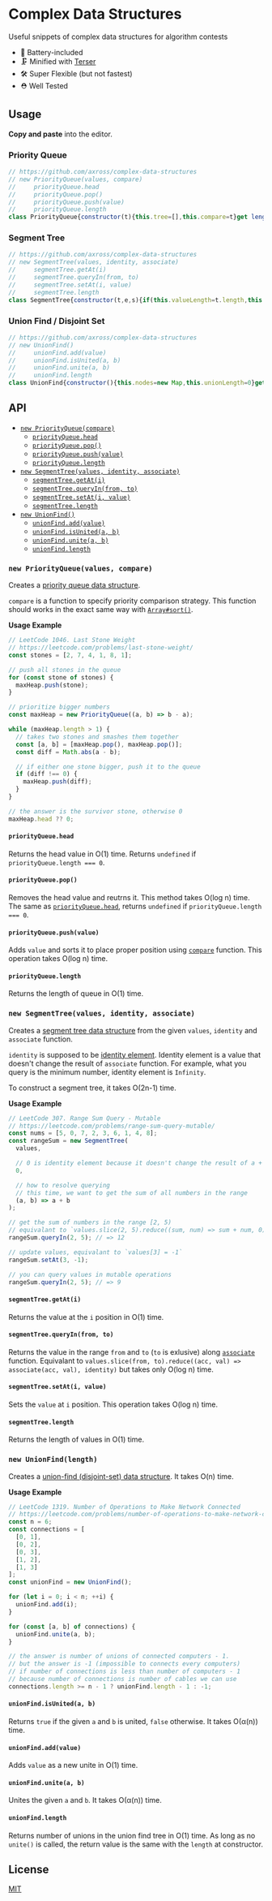 # Complex Data Structures

Useful snippets of complex data structures for algorithm contests

- 🔋 Battery-included
- 🗜 Minified with [Terser](https://terser.org/)
- 🛠 Super Flexible (but not fastest)
- ⛑ Well Tested

## Usage

**Copy and paste** into the editor.

### Priority Queue

```js
// https://github.com/axross/complex-data-structures
// new PriorityQueue(values, compare)
//     priorityQueue.head
//     priorityQueue.pop()
//     priorityQueue.push(value)
//     priorityQueue.length
class PriorityQueue{constructor(t){this.tree=[],this.compare=t}get length(){return this.tree.length}get head(){return this.tree.length>0?this.tree[0]:void 0}pop(){if(this.length<=1)return this.tree.shift();const t=this.head;this.tree[0]=this.tree.pop();let e=0;for(;e<this.tree.length;){const t=2*e+1,r=2*e+2;let h=e;if(t<this.tree.length&&this.compare(this.tree[t],this.tree[h])<0&&(h=t),r<this.tree.length&&this.compare(this.tree[r],this.tree[h])<0&&(h=r),e===h)break;[this.tree[e],this.tree[h]]=[this.tree[h],this.tree[e]],e=h}return t}push(t){this.tree.push(t);let e=this.tree.length-1;for(;e>0;){const t=e-1>>1;if(this.compare(this.tree[e],this.tree[t])>=0)break;[this.tree[e],this.tree[t]]=[this.tree[t],this.tree[e]],e=t}}}
```

### Segment Tree

```js
// https://github.com/axross/complex-data-structures
// new SegmentTree(values, identity, associate)
//     segmentTree.getAt(i)
//     segmentTree.queryIn(from, to)
//     segmentTree.setAt(i, value)
//     segmentTree.length
class SegmentTree{constructor(t,e,s){if(this.valueLength=t.length,this.identity=e,this.associate=s,0===t.length)this.tree=[];else{const h=2**Math.ceil(Math.log2(t.length))*2-1,i=[];for(let s=0;s<=h>>1;++s)i[(h>>1)+s]=s<t.length?t[s]:e;for(let t=(h>>1)-1;t>=0;--t)i[t]=s(i[2*t+1],i[2*t+2]);this.tree=i}}get length(){return this.valueLength}getAt(t){return this.tree[t+(this.tree.length>>1)]}queryIn(t,e){let s=this.identity;const h=[[0,0,1+(this.tree.length>>1)]];for(;h.length>0;){const[i,r,n]=h.pop();r>=t&&n<=e?s=this.associate(s,this.tree[i]):r>=e||n<t||i>this.tree.length>>1||h.push([2*i+1,r,r+n>>1],[2*i+2,r+n>>1,n])}return s}setAt(t,e){const s=t+(this.tree.length>>1);this.tree[s]=e;let h=s-1>>1;for(;h>=0;)this.tree[h]=this.associate(this.tree[2*h+1],this.tree[2*h+2]),h=h-1>>1}}
```

### Union Find / Disjoint Set

```js
// https://github.com/axross/complex-data-structures
// new UnionFind()
//     unionFind.add(value)
//     unionFind.isUnited(a, b)
//     unionFind.unite(a, b)
//     unionFind.length
class UnionFind{constructor(){this.nodes=new Map,this.unionLength=0}get length(){return this.unionLength}isUnited(t,e){return this.getRoot(this.nodes.get(t))===this.getRoot(this.nodes.get(e))}add(t){if(this.nodes.has(t))throw new Error(`${t} already exists.`);const e={size:1};e.parent=e,this.nodes.set(t,e),this.unionLength+=1}unite(t,e){const n=this.getRoot(this.getNode(t)),s=this.getRoot(this.getNode(e));if(n!==s){const t=n.size>=s.size?n:s,e=t===n?s:n;e.parent=t,t.size+=e.size,e.size=1,this.unionLength-=1}}getNode(t){if(!this.nodes.has(t))throw new Error(`${t} is not found.`);return this.nodes.get(t)}getRoot(t){return t.parent===t?t:(t.parent=this.getRoot(t.parent),t.parent)}}
```

## API

- [`new PriorityQueue(compare)`](#new-priorityqueuevalues-compare)
  - [`priorityQueue.head`](#priorityqueuehead)
  - [`priorityQueue.pop()`](#priorityqueuepop)
  - [`priorityQueue.push(value)`](#priorityqueuepushvalue)
  - [`priorityQueue.length`](#priorityqueuelength)
- [`new SegmentTree(values, identity, associate)`](#new-segmenttreevalues-identity-associate)
  - [`segmentTree.getAt(i)`](#segmenttreegetati)
  - [`segmentTree.queryIn(from, to)`](#segmenttreequeryinfrom-to)
  - [`segmentTree.setAt(i, value)`](#segmenttreesetati-value)
  - [`segmentTree.length`](#segmenttreelength)
- [`new UnionFind()`](#new-unionfind)
  - [`unionFind.add(value)`](#unionfindaddvalue)
  - [`unionFind.isUnited(a, b)`](#unionfindisuniteda-b)
  - [`unionFind.unite(a, b)`](#unionfindunitea-b)
  - [`unionFind.length`](#unionfindlength)

### `new PriorityQueue(values, compare)`

Creates a [priority queue data structure](https://en.wikipedia.org/wiki/Priority_queue).

`compare` is a function to specify priority comparison strategy. This function should works in the exact same way with [`Array#sort()`](https://developer.mozilla.org/en-US/docs/Web/JavaScript/Reference/Global_Objects/Array/sort).

**Usage Example**

```js
// LeetCode 1046. Last Stone Weight
// https://leetcode.com/problems/last-stone-weight/
const stones = [2, 7, 4, 1, 8, 1];

// push all stones in the queue
for (const stone of stones) {
  maxHeap.push(stone);
}

// prioritize bigger numbers
const maxHeap = new PriorityQueue((a, b) => b - a);

while (maxHeap.length > 1) {
  // takes two stones and smashes them together
  const [a, b] = [maxHeap.pop(), maxHeap.pop()];
  const diff = Math.abs(a - b);

  // if either one stone bigger, push it to the queue
  if (diff !== 0) {
    maxHeap.push(diff);
  }
}

// the answer is the survivor stone, otherwise 0
maxHeap.head ?? 0;
```

#### `priorityQueue.head`

Returns the head value in O(1) time. Returns `undefined` if `priorityQueue.length === 0`.

#### `priorityQueue.pop()`

Removes the head value and reutrns it. This method takes O(log n) time. The same as [`priorityQueue.head`](#priorityqueuehead), returns `undefined` if `priorityQueue.length === 0`.

#### `priorityQueue.push(value)`

Adds `value` and sorts it to place proper position using [`compare`](#new-priorityqueuevalues-compare) function. This operation takes O(log n) time.

#### `priorityQueue.length`

Returns the length of queue in O(1) time.

### `new SegmentTree(values, identity, associate)`

Creates a [segment tree data structure](https://en.wikipedia.org/wiki/Segment_tree) from the given `values`, `identity` and `associate` function.

`identity` is supposed to be [identity element](https://en.wikipedia.org/wiki/Identity_element). Identity element is a value that doesn't change the result of `associate` function. For example, what you query is the minimum number, identity element is `Infinity`.

To construct a segment tree, it takes O(2n-1) time.

**Usage Example**

```js
// LeetCode 307. Range Sum Query - Mutable
// https://leetcode.com/problems/range-sum-query-mutable/
const nums = [5, 0, 7, 2, 3, 6, 1, 4, 8];
const rangeSum = new SegmentTree(
  values,

  // 0 is identity element because it doesn't change the result of a + b
  0,

  // how to resolve querying
  // this time, we want to get the sum of all numbers in the range
  (a, b) => a + b
);

// get the sum of numbers in the range [2, 5)
// equivalant to `values.slice(2, 5).reduce((sum, num) => sum + num, 0)`
rangeSum.queryIn(2, 5); // => 12

// update values, equivalant to `values[3] = -1`
rangeSum.setAt(3, -1);

// you can query values in mutable operations
rangeSum.queryIn(2, 5); // => 9
```

#### `segmentTree.getAt(i)`

Returns the value at the `i` position in O(1) time.

#### `segmentTree.queryIn(from, to)`

Returns the value in the range `from` and `to` (`to` is exlusive) along [`associate`](#new-segmenttreevalues-identity-associate) function. Equivalant to `values.slice(from, to).reduce((acc, val) => associate(acc, val), identity)` but takes only O(log n) time.

#### `segmentTree.setAt(i, value)`

Sets the `value` at `i` position. This operation takes O(log n) time.

#### `segmentTree.length`

Returns the length of values in O(1) time.

### `new UnionFind(length)`

Creates a [union-find (disjoint-set) data structure](https://en.wikipedia.org/wiki/Disjoint-set_data_structure). It takes O(n) time.

**Usage Example**

```js
// LeetCode 1319. Number of Operations to Make Network Connected
// https://leetcode.com/problems/number-of-operations-to-make-network-connected/
const n = 6;
const connections = [
  [0, 1],
  [0, 2],
  [0, 3],
  [1, 2],
  [1, 3]
];
const unionFind = new UnionFind();

for (let i = 0; i < n; ++i) {
  unionFind.add(i);
}

for (const [a, b] of connections) {
  unionFind.unite(a, b);
}

// the answer is number of unions of connected computers - 1.
// but the answer is -1 (impossible to connects every computers)
// if number of connections is less than number of computers - 1
// because number of connections is number of cables we can use
connections.length >= n - 1 ? unionFind.length - 1 : -1;
```

#### `unionFind.isUnited(a, b)`

Returns `true` if the given `a` and `b` is united, `false` otherwise. It takes O(α(n)) time.

#### `unionFind.add(value)`

Adds `value` as a new unite in O(1) time.

#### `unionFind.unite(a, b)`

Unites the given `a` and `b`. It takes O(α(n)) time.

#### `unionFind.length`

Returns number of unions in the union find tree in O(1) time. As long as no `unite()` is called, the return value is the same with the `length` at constructor.

## License

[MIT](LICENSE)
